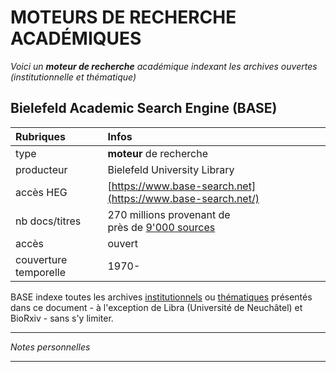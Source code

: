 # MOTEURS DE RECHERCHE ACADÉMIQUES

*Voici un **moteur de recherche** académique indexant les archives ouvertes (institutionnelle et thématique)*   

## Bielefeld Academic Search Engine (BASE)

| Rubriques | Infos |
| :-------- | :---- |
| type | **moteur** de recherche |
| producteur | Bielefeld University Library |
| accès HEG | [https://www.base-search.net](https://www.base-search.net/) |
| nb docs/titres | 270 millions provenant de <br/>près de [9'000 sources](https://www.base-search.net/about/en/about_sources_date.php) |
| accès | ouvert |
| couverture temporelle | 1970- |

BASE indexe toutes les archives [institutionnels](../04-archives-ouvertes/archives-institutionnelles.md) ou [thématiques](../04-archives-ouvertes/archives-thematiques.md) présentés dans ce document - à l'exception de Libra (Université de Neuchâtel) et BioRxiv - sans s'y limiter.

---

*Notes personnelles*

---
